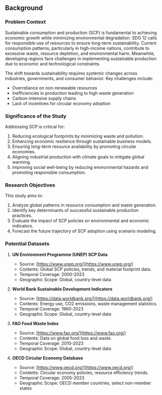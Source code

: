 ## Background

### Problem Context
Sustainable consumption and production (SCP) is fundamental to achieving economic growth while minimizing environmental degradation. SDG 12 calls for responsible use of resources to ensure long-term sustainability. Current consumption patterns, particularly in high-income nations, contribute to excessive waste, resource depletion, and environmental harm. Meanwhile, developing regions face challenges in implementing sustainable production due to economic and technological constraints.

The shift towards sustainability requires systemic changes across industries, governments, and consumer behavior. Key challenges include:
- Overreliance on non-renewable resources
- Inefficiencies in production leading to high waste generation
- Carbon-intensive supply chains
- Lack of incentives for circular economy adoption

### Significance of the Study
Addressing SCP is critical for:
1. Reducing ecological footprints by minimizing waste and pollution.
2. Enhancing economic resilience through sustainable business models.
3. Ensuring long-term resource availability by promoting circular economies.
4. Aligning industrial production with climate goals to mitigate global warming.
5. Improving social well-being by reducing environmental hazards and promoting responsible consumption.

### Research Objectives
This study aims to:
1. Analyze global patterns in resource consumption and waste generation.
2. Identify key determinants of successful sustainable production practices.
3. Evaluate the impact of SCP policies on environmental and economic indicators.
4. Forecast the future trajectory of SCP adoption using scenario modeling.

### Potential Datasets
1. **UN Environment Programme (UNEP) SCP Data**
   - Source: [https://www.unep.org/](https://www.unep.org/)
   - Contents: Global SCP policies, trends, and material footprint data.
   - Temporal Coverage: 2000-2023
   - Geographic Scope: Global, country-level data

2. **World Bank Sustainable Development Indicators**
   - Source: [https://data.worldbank.org/](https://data.worldbank.org/)
   - Contents: Energy use, CO2 emissions, waste management statistics.
   - Temporal Coverage: 1960-2023
   - Geographic Scope: Global, country-level data

3. **FAO Food Waste Index**
   - Source: [https://www.fao.org/](https://www.fao.org/)
   - Contents: Data on global food loss and waste.
   - Temporal Coverage: 2010-2023
   - Geographic Scope: Global, country-level data

4. **OECD Circular Economy Database**
   - Source: [https://www.oecd.org/](https://www.oecd.org/)
   - Contents: Circular economy policies, resource efficiency trends.
   - Temporal Coverage: 2005-2023
   - Geographic Scope: OECD member countries, select non-member states
